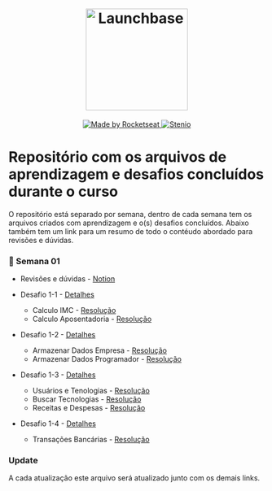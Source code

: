<h1 align="center">
    <img alt="Launchbase" src="https://storage.googleapis.com/golden-wind/bootcamp-launchbase/logo.png" width="200px" />
</h1>

<p align="center">

  <a href="https://rocketseat.com.br">
    <img alt="Made by Rocketseat" src="https://img.shields.io/badge/made%20by-Rocketseat-%23F8952D">
  </a>

  <a href="https://www.linkedin.com/in/steniooliv/" >
    <img alt="Stenio" src="https://img.shields.io/badge/steniooliv-in-%230072b1">
  </a>

</p>

# Repositório com os arquivos de aprendizagem e desafios concluídos durante o curso
O repositório está separado por semana, dentro de cada semana tem os arquivos criados com aprendizagem e o(s) desafios concluídos.
Abaixo também tem um link para um resumo de todo o contéudo abordado para revisões e dúvidas.

### :calendar: Semana 01
- Revisões e dúvidas - [Notion](https://www.notion.so/Segunda-b0bb93458edd4d56b0055cfc54e6483f)
- Desafio 1-1 - [Detalhes](https://github.com/Rocketseat/bootcamp-launchbase-desafios-01/blob/master/desafios/01-1-primeiros-passos-com-js.md)
    - Calculo IMC - [Resolução](https://github.com/steniooliv/launchbase/blob/master/semana01/intro/desafio1-1/imc.js)
    - Calculo Aposentadoria - [Resolução](https://github.com/steniooliv/launchbase/blob/master/semana01//intro/desafio1-1/aposentadoria.js)

- Desafio 1-2 - [Detalhes](https://github.com/Rocketseat/bootcamp-launchbase-desafios-01/blob/master/desafios/01-2-lidando-com-objetos-e-vetores.md)
    - Armazenar Dados Empresa - [Resolução](https://github.com/steniooliv/launchbase/blob/master/semana01/intro/desafio1-2/empresa.js)
    - Armazenar Dados Programador - [Resolução](https://github.com/steniooliv/launchbase/blob/master/semana01/intro/desafio1-2/programador.js)

- Desafio 1-3 - [Detalhes](https://github.com/Rocketseat/bootcamp-launchbase-desafios-01/blob/master/desafios/01-3-funcoes-e-estruturas-de-repeticao.md)
    - Usuários e Tenologias - [Resolução](https://github.com/steniooliv/launchbase/blob/master/semana01/intro/desafio1-3/usuarios.js)
    - Buscar Tecnologias - [Resolução](https://github.com/steniooliv/launchbase/blob/master/semana01/intro/desafio1-3/tecnologia.js)
    - Receitas e Despesas - [Resolução](https://github.com/steniooliv/launchbase/blob/master/semana01/intro/desafio1-3/despesas-receitas.js)

- Desafio 1-4 - [Detalhes](https://github.com/Rocketseat/bootcamp-launchbase-desafios-01/blob/master/desafios/01-4-aplicacao-operacoes-bancarias.md)
    - Transações Bancárias - [Resolução](https://github.com/steniooliv/launchbase/blob/master/semana01/intro/desafio1-4/transacoes.js)

### Update
A cada atualização este arquivo será atualizado junto com os demais links.
